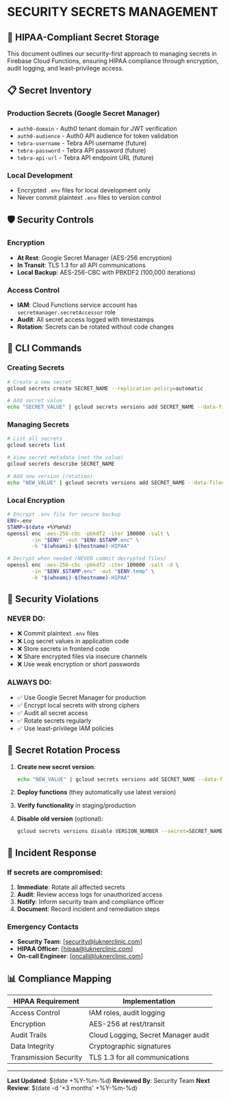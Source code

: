 # SECURITY SECRETS MANAGEMENT

## 🔐 HIPAA-Compliant Secret Storage

This document outlines our security-first approach to managing secrets in Firebase Cloud Functions, ensuring HIPAA compliance through encryption, audit logging, and least-privilege access.

## 📋 Secret Inventory

### Production Secrets (Google Secret Manager)

- `auth0-domain` - Auth0 tenant domain for JWT verification
- `auth0-audience` - Auth0 API audience for token validation
- `tebra-username` - Tebra API username (future)
- `tebra-password` - Tebra API password (future)
- `tebra-api-url` - Tebra API endpoint URL (future)

### Local Development

- Encrypted `.env` files for local development only
- Never commit plaintext `.env` files to version control

## 🛡️ Security Controls

### Encryption
- **At Rest**: Google Secret Manager (AES-256 encryption)
- **In Transit**: TLS 1.3 for all API communications
- **Local Backup**: AES-256-CBC with PBKDF2 (100,000 iterations)

### Access Control
- **IAM**: Cloud Functions service account has `secretmanager.secretAccessor` role
- **Audit**: All secret access logged with timestamps
- **Rotation**: Secrets can be rotated without code changes

## 📝 CLI Commands

### Creating Secrets
```bash
# Create a new secret
gcloud secrets create SECRET_NAME --replication-policy=automatic

# Add secret value
echo "SECRET_VALUE" | gcloud secrets versions add SECRET_NAME --data-file=-
```

### Managing Secrets
```bash
# List all secrets
gcloud secrets list

# View secret metadata (not the value)
gcloud secrets describe SECRET_NAME

# Add new version (rotation)
echo "NEW_VALUE" | gcloud secrets versions add SECRET_NAME --data-file=-
```

### Local Encryption
```bash
# Encrypt .env file for secure backup
ENV=.env
STAMP=$(date +%Y%m%d)
openssl enc -aes-256-cbc -pbkdf2 -iter 100000 -salt \
        -in "$ENV" -out "$ENV.$STAMP.enc" \
        -k "$(whoami)-$(hostname)-HIPAA"

# Decrypt when needed (NEVER commit decrypted files)
openssl enc -aes-256-cbc -pbkdf2 -iter 100000 -salt -d \
        -in "$ENV.$STAMP.enc" -out "$ENV.temp" \
        -k "$(whoami)-$(hostname)-HIPAA"
```

## 🚫 Security Violations

### NEVER DO:
- ❌ Commit plaintext `.env` files
- ❌ Log secret values in application code
- ❌ Store secrets in frontend code
- ❌ Share encrypted files via insecure channels
- ❌ Use weak encryption or short passwords

### ALWAYS DO:
- ✅ Use Google Secret Manager for production
- ✅ Encrypt local secrets with strong ciphers
- ✅ Audit all secret access
- ✅ Rotate secrets regularly
- ✅ Use least-privilege IAM policies

## 🔄 Secret Rotation Process

1. **Create new secret version**:
   ```bash
   echo "NEW_VALUE" | gcloud secrets versions add SECRET_NAME --data-file=-
   ```

2. **Deploy functions** (they automatically use latest version)

3. **Verify functionality** in staging/production

4. **Disable old version** (optional):
   ```bash
   gcloud secrets versions disable VERSION_NUMBER --secret=SECRET_NAME
   ```

## 🚨 Incident Response

### If secrets are compromised:
1. **Immediate**: Rotate all affected secrets
2. **Audit**: Review access logs for unauthorized access
3. **Notify**: Inform security team and compliance officer
4. **Document**: Record incident and remediation steps

### Emergency Contacts
- **Security Team**: [security@luknerclinic.com]
- **HIPAA Officer**: [hipaa@luknerclinic.com]
- **On-call Engineer**: [oncall@luknerclinic.com]

## 📊 Compliance Mapping

| HIPAA Requirement | Implementation |
|-------------------|----------------|
| Access Control | IAM roles, audit logging |
| Encryption | AES-256 at rest/transit |
| Audit Trails | Cloud Logging, Secret Manager audit |
| Data Integrity | Cryptographic signatures |
| Transmission Security | TLS 1.3 for all communications |

---

**Last Updated**: $(date +%Y-%m-%d)
**Reviewed By**: Security Team
**Next Review**: $(date -d '+3 months' +%Y-%m-%d) 
